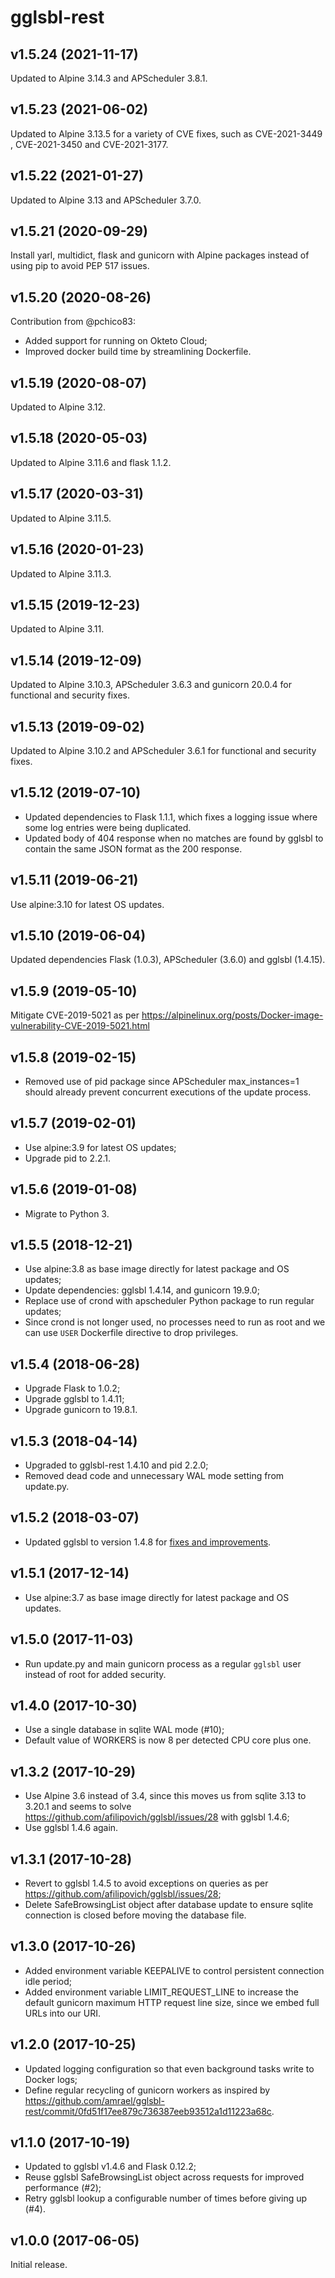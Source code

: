 # gglsbl-rest

## v1.5.24 (2021-11-17)
Updated to Alpine 3.14.3 and APScheduler 3.8.1.

## v1.5.23 (2021-06-02)
Updated to Alpine 3.13.5 for a variety of CVE fixes, such as CVE-2021-3449 , CVE-2021-3450 and CVE-2021-3177.

## v1.5.22 (2021-01-27)
Updated to Alpine 3.13 and APScheduler 3.7.0.

## v1.5.21 (2020-09-29)
Install yarl, multidict, flask and gunicorn with Alpine packages instead of using pip to avoid PEP 517 issues.

## v1.5.20 (2020-08-26)
Contribution from @pchico83:
* Added support for running on Okteto Cloud;
* Improved docker build time by streamlining Dockerfile.

## v1.5.19 (2020-08-07)
Updated to Alpine 3.12.

## v1.5.18 (2020-05-03)
Updated to Alpine 3.11.6 and flask 1.1.2.

## v1.5.17 (2020-03-31)
Updated to Alpine 3.11.5.

## v1.5.16 (2020-01-23)
Updated to Alpine 3.11.3.

## v1.5.15 (2019-12-23)
Updated to Alpine 3.11.

## v1.5.14 (2019-12-09)
Updated to Alpine 3.10.3, APScheduler 3.6.3 and gunicorn 20.0.4 for functional and security fixes.

## v1.5.13 (2019-09-02)
Updated to Alpine 3.10.2 and APScheduler 3.6.1 for functional and security fixes.

## v1.5.12 (2019-07-10)
* Updated dependencies to Flask 1.1.1, which fixes a logging issue where some log entries were being duplicated.
* Updated body of 404 response when no matches are found by gglsbl to contain the same JSON format as the 200 response.

## v1.5.11 (2019-06-21)
Use alpine:3.10 for latest OS updates.

## v1.5.10 (2019-06-04)
Updated dependencies Flask (1.0.3), APScheduler (3.6.0) and gglsbl (1.4.15).

## v1.5.9 (2019-05-10)
Mitigate CVE-2019-5021 as per https://alpinelinux.org/posts/Docker-image-vulnerability-CVE-2019-5021.html

## v1.5.8 (2019-02-15)
- Removed use of pid package since APScheduler max_instances=1 should already prevent concurrent executions of the update process.

## v1.5.7 (2019-02-01)
- Use alpine:3.9 for latest OS updates;
- Upgrade pid to 2.2.1.

## v1.5.6 (2019-01-08)
- Migrate to Python 3.

## v1.5.5 (2018-12-21)
- Use alpine:3.8 as base image directly for latest package and OS updates;
- Update dependencies: gglsbl 1.4.14, and gunicorn 19.9.0;
- Replace use of crond with apscheduler Python package to run regular updates;
- Since crond is not longer used, no processes need to run as root and we can use `USER` Dockerfile directive to drop privileges.

## v1.5.4 (2018-06-28)
- Upgrade Flask to 1.0.2;
- Upgrade gglsbl to 1.4.11;
- Upgrade gunicorn to 19.8.1.

## v1.5.3 (2018-04-14)
- Upgraded to gglsbl-rest 1.4.10 and pid 2.2.0;
- Removed dead code and unnecessary WAL mode setting from update.py.

## v1.5.2 (2018-03-07)
- Updated gglsbl to version 1.4.8 for [fixes and improvements](https://github.com/afilipovich/gglsbl/releases).

## v1.5.1 (2017-12-14)
- Use alpine:3.7 as base image directly for latest package and OS updates.

## v1.5.0 (2017-11-03)
- Run update.py and main gunicorn process as a regular `gglsbl` user instead of root for added security. 

## v1.4.0 (2017-10-30)
- Use a single database in sqlite WAL mode (#10);
- Default value of WORKERS is now 8 per detected CPU core plus one.

## v1.3.2 (2017-10-29)
- Use Alpine 3.6 instead of 3.4, since this moves us from sqlite 3.13 to 3.20.1 and seems to solve https://github.com/afilipovich/gglsbl/issues/28 with gglsbl 1.4.6;
- Use gglsbl 1.4.6 again.

## v1.3.1 (2017-10-28)
- Revert to gglsbl 1.4.5 to avoid exceptions on queries as per https://github.com/afilipovich/gglsbl/issues/28;
- Delete SafeBrowsingList object after database update to ensure sqlite connection is closed before moving the database file.

## v1.3.0 (2017-10-26)
- Added environment variable KEEPALIVE to control persistent connection idle period;
- Added environment variable LIMIT_REQUEST_LINE to increase the default gunicorn maximum HTTP request line size, since we embed full URLs into our URI.

## v1.2.0 (2017-10-25)
- Updated logging configuration so that even background tasks write to Docker logs;
- Define regular recycling of gunicorn workers as inspired by https://github.com/amrael/gglsbl-rest/commit/0fd51f17ee879c736387eeb93512a1d11223a68c.

## v1.1.0 (2017-10-19)
- Updated to gglsbl v1.4.6 and Flask 0.12.2;
- Reuse gglsbl SafeBrowsingList object across requests for improved performance (#2);
- Retry gglsbl lookup a configurable number of times before giving up (#4).

## v1.0.0 (2017-06-05)
Initial release.
